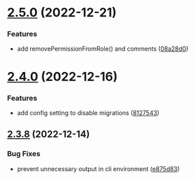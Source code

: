 # [2.5.0](https://github.com/baumrock/RockMigrations/compare/v2.4.0...v2.5.0) (2022-12-21)


### Features

* add removePermissionFromRole() and comments ([08a28d0](https://github.com/baumrock/RockMigrations/commit/08a28d09ee2c3a282d7f278576812542f871bb9b))



# [2.4.0](https://github.com/baumrock/RockMigrations/compare/v2.3.8...v2.4.0) (2022-12-16)


### Features

* add config setting to disable migrations ([8127543](https://github.com/baumrock/RockMigrations/commit/8127543f6e0d6afb9f750c20990b3242d18f5ef8))



## [2.3.8](https://github.com/baumrock/RockMigrations/compare/e875d834e37a402a7a5f91985e2fe79caa851100...v2.3.8) (2022-12-14)


### Bug Fixes

* prevent unnecessary output in cli environment ([e875d83](https://github.com/baumrock/RockMigrations/commit/e875d834e37a402a7a5f91985e2fe79caa851100))



